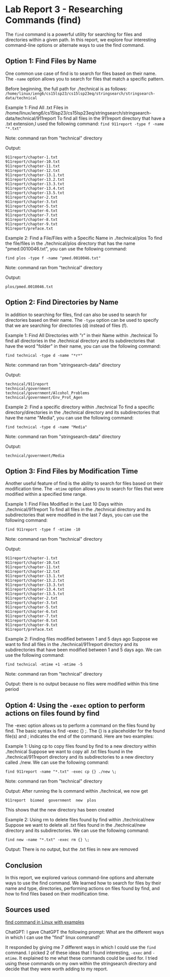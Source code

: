 # Lab Report 3 - Researching Commands (find)
The ```find``` command is a powerful utility for searching for files and directories within a given path. In this report, we explore four interesting command-line options or alternate ways to use the find command.

## Option 1: Find Files by Name
One common use case of find is to search for files based on their name. The ```-name``` option allows you to search for files that match a specific pattern.

Before beginning, the full path for ./technical is as follows: ```/home/linux/ieng6/cs15lsp23/cs15lsp23eq/stringsearch/stringsearch-data/technical```

Example 1: Find All .txt Files in /home/linux/ieng6/cs15lsp23/cs15lsp23eq/stringsearch/stringsearch-data/technical/911report
To find all files in the 911report directory that have a .txt extension,I used the following command:
```find 911report -type f -name "*.txt"```

Note: command ran from "technical" directory

Output:
```
911report/chapter-1.txt
911report/chapter-10.txt
911report/chapter-11.txt
911report/chapter-12.txt
911report/chapter-13.1.txt
911report/chapter-13.2.txt
911report/chapter-13.3.txt
911report/chapter-13.4.txt
911report/chapter-13.5.txt
911report/chapter-2.txt
911report/chapter-3.txt
911report/chapter-5.txt
911report/chapter-6.txt
911report/chapter-7.txt
911report/chapter-8.txt
911report/chapter-9.txt
911report/preface.txt
```

Example 2: Find a File/Files with a Specific Name in ./technical/plos
To find the file/files in the ./technical/plos directory that has the name "pmed.0010046.txt", you can use the following command:

```find plos -type f -name "pmed.0010046.txt"```

Note: command ran from "technical" directory

Output:
```
plos/pmed.0010046.txt
```


## Option 2: Find Directories by Name
In addition to searching for files, find can also be used to search for directories based on their name. The ```-type``` option can be used to specify that we are searching for directories (d) instead of files (f).

Example 1: Find All Directories with "r" in their Name within ./technical
To find all directories in the ./technical directory and its subdirectories that have the word "folder" in their name, you can use the following command:

```find technical -type d -name "*r*"```

Note: command ran from "stringsearch-data" directory

Output:
```
technical/911report
technical/government
technical/government/Alcohol_Problems
technical/government/Env_Prot_Agen
```

Example 2: Find a specific directory within ./technical
To find a specific directory/directories in the ./technical directory and its subdirectories that have the name "Media", you can use the following command:

```find technical -type d -name "Media"```


Note: command ran from "stringsearch-data" directory

Output:
```
technical/government/Media
```

## Option 3: Find Files by Modification Time
Another useful feature of find is the ability to search for files based on their modification time. The ```-mtime``` option allows you to search for files that were modified within a specified time range.

Example 1: Find Files Modified in the Last 10 Days within ./technical/911report
To find all files in the ./technical directory and its subdirectories that were modified in the last 7 days, you can use the following command:

```find 911report -type f -mtime -10```

Note: command ran from "technical" directory

Output:
```
911report/chapter-1.txt
911report/chapter-10.txt
911report/chapter-11.txt
911report/chapter-12.txt
911report/chapter-13.1.txt
911report/chapter-13.2.txt
911report/chapter-13.3.txt
911report/chapter-13.4.txt
911report/chapter-13.5.txt
911report/chapter-2.txt
911report/chapter-3.txt
911report/chapter-5.txt
911report/chapter-6.txt
911report/chapter-7.txt
911report/chapter-8.txt
911report/chapter-9.txt
911report/preface.txt
```

Example 2: Finding files modified between 1 and 5 days ago
Suppose we want to find all files in the ./technical/911report directory and its subdirectories that have been modified between 1 and 5 days ago. We can use the following command:

```find technical -mtime +1 -mtime -5```

Note: command ran from "technical" directory

Output: there is no output because no files were modified within this time period

## Option 4: Using the ```-exec``` option to perform actions on files found by find
The -exec option allows us to perform a command on the files found by find. The basic syntax is find <directory> -exec <command> {} \;. The {} is a placeholder for the found file(s) and \; indicates the end of the command. Here are two examples:

Example 1: Using cp to copy files found by find to a new directory within ./technical
Suppose we want to copy all .txt files found in the ./technical/911report directory and its subdirectories to a new directory called ./new. We can use the following command:

```find 911report -name "*.txt" -exec cp {} ./new \;```
  
Note: command ran from "technical" directory
  
Output: After running the ls command within ./technical, we now get

``` 911report  biomed  government  new  plos ```
  
  This shows that the new directory has been created 

Example 2: Using rm to delete files found by find within ./technical/new
Suppose we want to delete all .txt files found in the ./technical/new directory and its subdirectories. We can use the following command:

```find new -name "*.txt" -exec rm {} \;```

Output: There is no output, but the .txt files in new are removed

## Conclusion
In this report, we explored various command-line options and alternate ways to use the find command. We learned how to search for files by their name and type, directories, performing actions on files found by find, and how to find files based on their modification time.

## Sources used
[find command in Linux with examples](https://www.geeksforgeeks.org/find-command-in-linux-with-examples/)
  
ChatGPT:
I gave ChatGPT the following prompt: What are the different ways in which I can use the "find" linux command?

It responded by giving me 7 different ways in which I could use the ```find``` command. I picked 2 of these ideas that I found interesting, ```-exec``` and ```-mtime```. It explained to me what these commands could be used for. I tried using these commands on my own within the stringsearch directory and decide that they were worth adding to my report.
